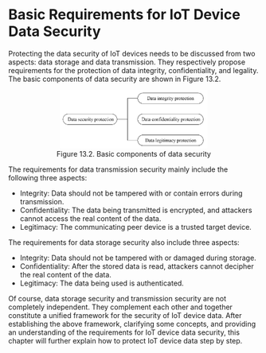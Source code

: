 # Basic Requirements for IoT Device Data Security

Protecting the data security of IoT devices needs to be discussed from
two aspects: data storage and data transmission. They respectively
propose requirements for the protection of data integrity,
confidentiality, and legality. The basic components of data security are
shown in Figure 13.2.

<figure align="center">
    <img src="../../Pics/D13Z/13-2.png" width="70%">
    <figcaption>Figure 13.2. Basic components of data security</figcaption>
</figure>

The requirements for data transmission security mainly include the
following three aspects:

-   Integrity: Data should not be tampered with or contain errors during
    transmission.
-   Confidentiality: The data being transmitted is encrypted, and
    attackers cannot access the real content of the data.
-   Legitimacy: The communicating peer device is a trusted target
    device.

The requirements for data storage security also include three aspects:

-   Integrity: Data should not be tampered with or damaged during
    storage.
-   Confidentiality: After the stored data is read, attackers cannot
    decipher the real content of the data.
-   Legitimacy: The data being used is authenticated.

Of course, data storage security and transmission security are not
completely independent. They complement each other and together
constitute a unified framework for the security of IoT device data.
After establishing the above framework, clarifying some concepts, and
providing an understanding of the requirements for IoT device data
security, this chapter will further explain how to protect IoT device
data step by step.
